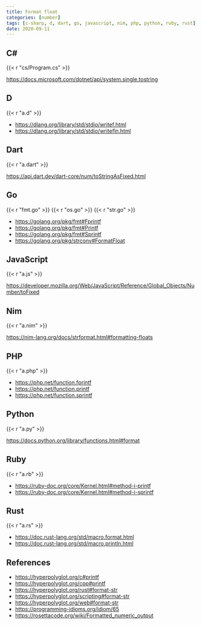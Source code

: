 ```yaml
---
title: Format float
categories: [number]
tags: [c-sharp, d, dart, go, javascript, nim, php, python, ruby, rust]
date: 2020-09-11
---
```


## C#

{{< r "cs/Program.cs" >}}

<https://docs.microsoft.com/dotnet/api/system.single.tostring>

## D

{{< r "a.d" >}}

- <https://dlang.org/library/std/stdio/writef.html>
- <https://dlang.org/library/std/stdio/writefln.html>

## Dart

{{< r "a.dart" >}}

<https://api.dart.dev/dart-core/num/toStringAsFixed.html>

## Go

{{< r "fmt.go" >}}
{{< r "os.go" >}}
{{< r "str.go" >}}

- <https://golang.org/pkg/fmt#Fprintf>
- <https://golang.org/pkg/fmt#Printf>
- <https://golang.org/pkg/fmt#Sprintf>
- <https://golang.org/pkg/strconv#FormatFloat>

## JavaScript

{{< r "a.js" >}}

<https://developer.mozilla.org/Web/JavaScript/Reference/Global_Objects/Number/toFixed>

## Nim

{{< r "a.nim" >}}

<https://nim-lang.org/docs/strformat.html#formatting-floats>

## PHP

{{< r "a.php" >}}

- <https://php.net/function.fprintf>
- <https://php.net/function.printf>
- <https://php.net/function.sprintf>

## Python

{{< r "a.py" >}}

<https://docs.python.org/library/functions.html#format>

## Ruby

{{< r "a.rb" >}}

- <https://ruby-doc.org/core/Kernel.html#method-i-printf>
- <https://ruby-doc.org/core/Kernel.html#method-i-sprintf>

## Rust

{{< r "a.rs" >}}

- <https://doc.rust-lang.org/std/macro.format.html>
- <https://doc.rust-lang.org/std/macro.println.html>

## References

- <https://hyperpolyglot.org/c#printf>
- <https://hyperpolyglot.org/cpp#printf>
- <https://hyperpolyglot.org/rust#format-str>
- <https://hyperpolyglot.org/scripting#format-str>
- <https://hyperpolyglot.org/web#format-str>
- <https://programming-idioms.org/idiom/65>
- <https://rosettacode.org/wiki/Formatted_numeric_output>
